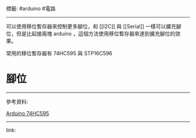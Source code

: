 標籤: #arduino #電路 

---

可以使用移位暫存器來控制更多腳位，和 [[I2C]] 與 [[Serial]] 一樣可以擴充腳位，但是比起接兩塊 arduino ，這個方法使用移位暫存器來達到擴充腳位的效果。

常用的移位暫存器有 74HC595 與 STP16C596

# 腳位



---

參考資料:

[Arduino 74HC595](https://blog.jmaker.com.tw/74hc595/)

---

link:

